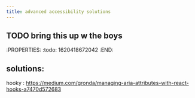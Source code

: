 ```yaml
---
title: advanced accessibility solutions
---
```


## TODO bring this up w the boys
:PROPERTIES:
:todo: 1620418672042
:END:
## solutions:

hooky
: https://medium.com/gronda/managing-aria-attributes-with-react-hooks-a7470d572683
